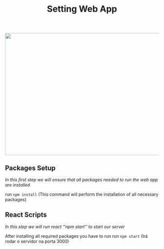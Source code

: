  <h1 align="center">
   Setting Web App
 <br><br>
 <p align="center"><img src="https://media.giphy.com/media/eNFWxoRR2UyEllwIEy/giphy.gif" width="550" height="400" /></p>
</h1>

## Packages Setup
<i>In this first step we will ensure that all packages needed to run the web app are installed</i>

run ```npm install``` (This command will perform the installation of all necessary packages)

## React Scripts
<i>In this step we will run react ''npm start'' to start our server</i>

After installing all required packages you have to run run ```npm start``` (Irá rodar o servidor na porta 3000)

